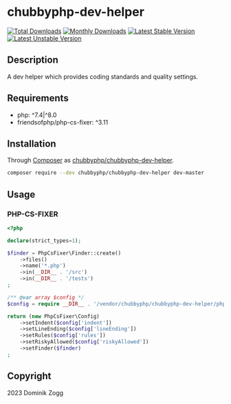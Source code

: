 # chubbyphp-dev-helper

[![Total Downloads](https://poser.pugx.org/chubbyphp/chubbyphp-dev-helper/downloads.png)](https://packagist.org/packages/chubbyphp/chubbyphp-dev-helper)
[![Monthly Downloads](https://poser.pugx.org/chubbyphp/chubbyphp-dev-helper/d/monthly)](https://packagist.org/packages/chubbyphp/chubbyphp-dev-helper)
[![Latest Stable Version](https://poser.pugx.org/chubbyphp/chubbyphp-dev-helper/v/stable.png)](https://packagist.org/packages/chubbyphp/chubbyphp-dev-helper)
[![Latest Unstable Version](https://poser.pugx.org/chubbyphp/chubbyphp-dev-helper/v/unstable)](https://packagist.org/packages/chubbyphp/chubbyphp-dev-helper)

## Description

A dev helper which provides coding standards and quality settings.

## Requirements

 * php: ^7.4|^8.0
 * friendsofphp/php-cs-fixer: ^3.11

## Installation

Through [Composer](http://getcomposer.org) as [chubbyphp/chubbyphp-dev-helper][1].

```sh
composer require --dev chubbyphp/chubbyphp-dev-helper dev-master
```

## Usage

### PHP-CS-FIXER

```php
<?php

declare(strict_types=1);

$finder = PhpCsFixer\Finder::create()
    ->files()
    ->name('*.php')
    ->in(__DIR__ . '/src')
    ->in(__DIR__ . '/tests')
;

/** @var array $config */
$config = require __DIR__ . '/vendor/chubbyphp/chubbyphp-dev-helper/phpcs.php';

return (new PhpCsFixer\Config)
    ->setIndent($config['indent'])
    ->setLineEnding($config['lineEnding'])
    ->setRules($config['rules'])
    ->setRiskyAllowed($config['riskyAllowed'])
    ->setFinder($finder)
;
```

## Copyright

2023 Dominik Zogg

[1]: https://packagist.org/packages/chubbyphp/chubbyphp-dev-helper
